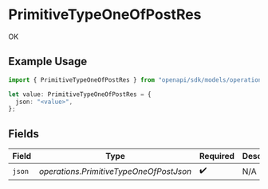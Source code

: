 # PrimitiveTypeOneOfPostRes

OK

## Example Usage

```typescript
import { PrimitiveTypeOneOfPostRes } from "openapi/sdk/models/operations";

let value: PrimitiveTypeOneOfPostRes = {
  json: "<value>",
};
```

## Fields

| Field                                   | Type                                    | Required                                | Description                             |
| --------------------------------------- | --------------------------------------- | --------------------------------------- | --------------------------------------- |
| `json`                                  | *operations.PrimitiveTypeOneOfPostJson* | :heavy_check_mark:                      | N/A                                     |